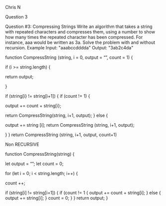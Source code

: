 Chris N

Question 3 

Question #3: Compressing Strings
Write an algorithm that takes a string with repeated characters and compresses them, using a number to show how many times the repeated character has been compressed. For instance, aaa would be written as 3a. Solve the problem with and without recursion.
Example
Input: "aaabccdddda"
Output: "3ab2c4da"

function CompressString (string, i  = 0, output = “”, count = 1) {

if (i >= string.length) {

return output;

}

if (string[i} != string[i+1])  {
if (count != 1) {

output += count + string[i};

return CompressString(string, i+1, output);
} else {

output += string [i];
return CompressString (string, i+1, output);

}
}
return CompressString (string, i+1, output, count+1)

Non RECURSIVE

function CompressString(string) {

let output = “”;
let count = 0;

for (let i = 0; i < string.length; i++) {

count ++;

if (string[i] != string[i=1])  {
if (count != 1 {
output += count + string[i];
} else {
output += string[i];
}
count = 0;
}
}
return output;
}
